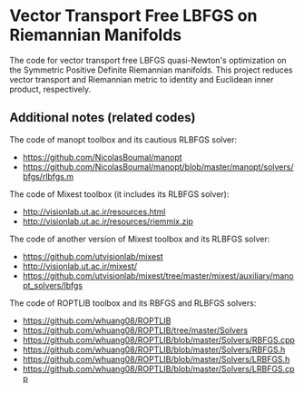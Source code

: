 # Vector Transport Free LBFGS on Riemannian Manifolds

The code for vector transport free LBFGS quasi-Newton's optimization on the Symmetric Positive Definite Riemannian manifolds.
This project reduces vector transport and Riemannian metric to identity and Euclidean inner product, respectively. 

## Additional notes (related codes)

The code of manopt toolbox and its cautious RLBFGS solver: 
- https://github.com/NicolasBoumal/manopt
- https://github.com/NicolasBoumal/manopt/blob/master/manopt/solvers/bfgs/rlbfgs.m

The code of Mixest toolbox (it includes its RLBFGS solver): 
- http://visionlab.ut.ac.ir/resources.html
- http://visionlab.ut.ac.ir/resources/riemmix.zip

The code of another version of Mixest toolbox and its RLBFGS solver:
- https://github.com/utvisionlab/mixest
- http://visionlab.ut.ac.ir/mixest/
- https://github.com/utvisionlab/mixest/tree/master/mixest/auxiliary/manopt_solvers/lbfgs

The code of ROPTLIB toolbox and its RBFGS and RLBFGS solvers:
- https://github.com/whuang08/ROPTLIB
- https://github.com/whuang08/ROPTLIB/tree/master/Solvers
- https://github.com/whuang08/ROPTLIB/blob/master/Solvers/RBFGS.cpp
- https://github.com/whuang08/ROPTLIB/blob/master/Solvers/RBFGS.h
- https://github.com/whuang08/ROPTLIB/blob/master/Solvers/LRBFGS.h
- https://github.com/whuang08/ROPTLIB/blob/master/Solvers/LRBFGS.cpp
